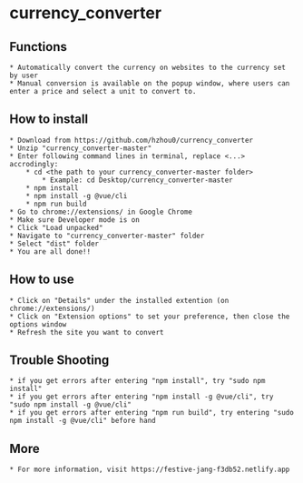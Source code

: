 # currency_converter

## Functions
    * Automatically convert the currency on websites to the currency set by user
    * Manual conversion is available on the popup window, where users can enter a price and select a unit to convert to.
    
## How to install
    * Download from https://github.com/hzhou0/currency_converter
    * Unzip "currency_converter-master"
    * Enter following command lines in terminal, replace <...> accrodingly:
        * cd <the path to your currency_converter-master folder>
            * Example: cd Desktop/currency_converter-master
        * npm install
        * npm install -g @vue/cli
        * npm run build
    * Go to chrome://extensions/ in Google Chrome
    * Make sure Developer mode is on
    * Click "Load unpacked"
    * Navigate to "currency_converter-master" folder
    * Select "dist" folder
    * You are all done!!

## How to use
    * Click on "Details" under the installed extention (on chrome://extensions/)
    * Click on "Extension options" to set your preference, then close the options window
    * Refresh the site you want to convert

## Trouble Shooting
    * if you get errors after entering "npm install", try "sudo npm install" 
    * if you get errors after entering "npm install -g @vue/cli", try "sudo npm install -g @vue/cli"
    * if you get errors after entering "npm run build", try entering "sudo npm install -g @vue/cli" before hand

## More
    * For more information, visit https://festive-jang-f3db52.netlify.app
